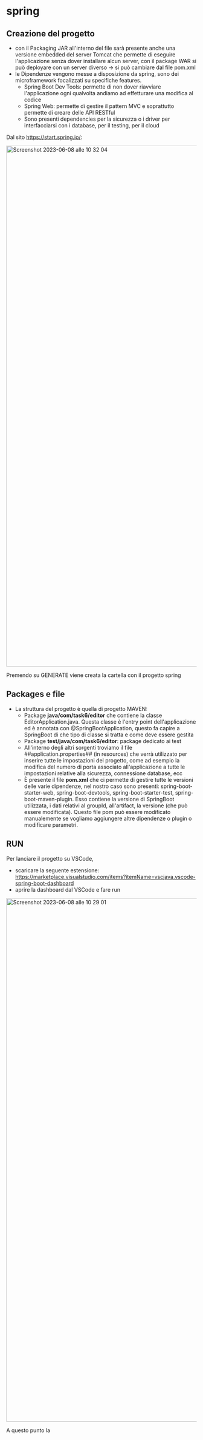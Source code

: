 # spring

## Creazione del progetto
- con il Packaging JAR all'interno del file sarà presente anche una versione embedded del server Tomcat che permette di eseguire l'applicazione senza dover installare alcun server, con il package WAR si può deployare con un server diverso -> si può cambiare dal file pom.xml
- le Dipendenze vengono messe a disposizione da spring, sono dei microframework focalizzati su specifiche features. 
  -  Spring Boot Dev Tools: permette di non dover riavviare l'applicazione ogni qualvolta andiamo ad effetturare una modifica al codice
  -  Spring Web: permette di gestire il pattern MVC e soprattutto permette di creare delle API RESTful
  -  Sono presenti dependencies per la sicurezza o i driver per interfacciarsi con i database, per il testing, per il cloud

Dal sito https://start.spring.io/:

<img width="1374" alt="Screenshot 2023-06-08 alle 10 32 04" src="https://github.com/martasichinolfi/spring/assets/101711376/96fd44fa-55d7-49a2-a5bc-94a6601c635d">


Premendo su GENERATE viene creata la cartella con il progetto spring

## Packages e file
- La struttura del progetto è quella di progetto MAVEN:
  - Package __java/com/task6/editor__ che contiene la classe EditorApplication.java. Questa classe è l'entry point dell'applicazione ed è annotata con @SpringBootApplication, questo fa capire a SpringBoot di che tipo di classe si tratta e come deve essere gestita
  - Package __test/java/com/task6/editor__: package dedicato ai test
  - All'interno degli altri sorgenti troviamo il file ##application.properties## (in resources) che verrà  utilizzato per inserire tutte le impostazioni del progetto, come ad esempio la modifica del numero di porta associato all'applicazione a tutte le impostazioni relative alla sicurezza, connessione database, ecc
  - È presente il file __pom.xml__ che ci permette di gestire tutte le versioni delle varie dipendenze, nel nostro caso sono presenti: spring-boot-starter-web, spring-boot-devtools, spring-boot-starter-test, spring-boot-maven-plugin. Esso contiene la versione di SpringBoot utilizzata, i dati relativi al groupId, all'artifact, la versione (che può essere modificata). Questo file pom può essere modificato manualemente se vogliamo aggiungere altre dipendenze o plugin o modificare parametri.

## RUN
Per lanciare il progetto su VSCode, 
- scaricare la seguente estensione: https://marketplace.visualstudio.com/items?itemName=vscjava.vscode-spring-boot-dashboard
- aprire la dashboard dal VSCode e fare run 
<img width="1381" alt="Screenshot 2023-06-08 alle 10 29 01" src="https://github.com/martasichinolfi/spring/assets/101711376/b4d09031-0dec-4aee-b947-62d07d35019b">

A questo punto la 
